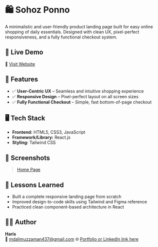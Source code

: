# 🛍️ Sohoz Ponno

A minimalistic and user-friendly product landing page built for easy online shopping of daily essentials. Designed with clean UX, pixel-perfect responsiveness, and a fully functional checkout system.

## 🚀 Live Demo

🔗 [Visit Website](https://sohoz-ponno.netlify.app)

## 📌 Features

- ✅ **User-Centric UX** – Seamless and intuitive shopping experience  
- ✅ **Responsive Design** – Pixel-perfect layout on all screen sizes  
- ✅ **Fully Functional Checkout** – Simple, fast bottom-of-page checkout

## 🖥️ Tech Stack

- **Frontend:** HTML5, CSS3, JavaScript  
- **Framework/Library:** React.js  
- **Styling:** Tailwind CSS

## 📸 Screenshots
 
> [Home Page](./Sohoz_Ponno.png)

## 🧠 Lessons Learned

- Built a complete responsive landing page from scratch
- Improved design-to-code skills using Tailwind and Figma reference
- Practiced clean component-based architecture in React


## 🙋‍♂️ Author

**Haris**  
📧 [mdalimuzzaman437@gmail.com](mailto:mdalimuzzaman437@gmail.com) 
🌐 [Portfolio or LinkedIn link here](https://alimuzzaman-haris.netlify.app/)


